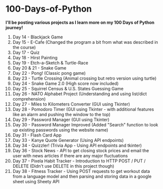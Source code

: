 # 100-Days-of-Python

**I'll be posting various projects as I learn more on my 100 Days of Python journey!**
1. Day 14 - Blackjack Game
2. Day 15 - E-Cafe (Changed the program a bit from what was described in the course)
3. Day 17 - Quiz
4. Day 18 - Hirst Painting
5. Day 19 - Etch-a-Sketch & Turtle-Race
6. Day 20 & 21 - Snake Game
7. Day 22 - Pong! (Classic pong game)
8. Day 23 - Turtle Crossing (Animal crossing but retro version using turtle)
9. Day 24 - Snake Game 2.0 (High score now included)
10. Day 25 - Squirrel Census & U.S. States Guessing Game
11. Day 26 - NATO Alphabet Project (Understanding and using list/dict comprehension)
12. Day 27 - Miles to Kilometers Converter (GUI using Tkinter)
13. Day 28 - Pomodoro Timer (GUI using Tkinter - with additional features like an alarm and pushing the window to the top)
14. Day 29 - Password Manager (GUI using Tkinter)
15. Day 30 - Password Manager Improved (Added "Search" function to look up existing passwords using the website name)
16. Day 31 - Flash Card App
17. Day 33 - Kanye Quote Generator (Using API endpoints)
18. Day 34 - Quizzler! (Trivia App - Using API endpoints and tkinter)
19. Day 36 - Stock News - API to get closing stock prices and email the user with news articles if there are any major fluctuations 
20. Day 37 - Pixela Habit Tracker - Introduction to HTTP POST / PUT / DELETE (Didn't use DELETE in this project though)
21. Day 38 - Fitness Tracker - Using POST requests to get workout data from a language model and then parsing and storing data in a google sheet using Sheety API
